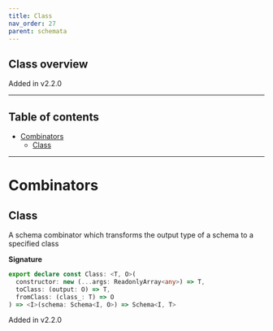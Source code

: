 ```yaml
---
title: Class
nav_order: 27
parent: schemata
---
```


## Class overview

Added in v2.2.0

---

<h2 class="text-delta">Table of contents</h2>

- [Combinators](#combinators)
  - [Class](#class)

---

# Combinators

## Class

A schema combinator which transforms the output type of a schema to a specified class

**Signature**

```ts
export declare const Class: <T, O>(
  constructor: new (...args: ReadonlyArray<any>) => T,
  toClass: (output: O) => T,
  fromClass: (class_: T) => O
) => <I>(schema: Schema<I, O>) => Schema<I, T>
```

Added in v2.2.0
